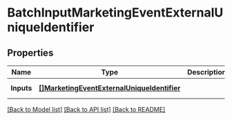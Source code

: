 # BatchInputMarketingEventExternalUniqueIdentifier

## Properties
Name | Type | Description | Notes
------------ | ------------- | ------------- | -------------
**Inputs** | [**[]MarketingEventExternalUniqueIdentifier**](MarketingEventExternalUniqueIdentifier.md) |  | [default to null]

[[Back to Model list]](../README.md#documentation-for-models) [[Back to API list]](../README.md#documentation-for-api-endpoints) [[Back to README]](../README.md)


